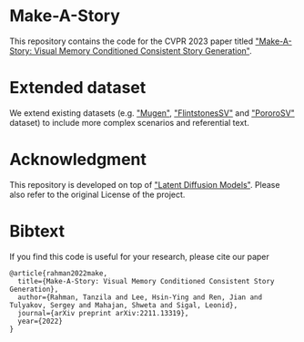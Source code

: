 # Make-A-Story

This repository contains the code for the CVPR 2023 paper titled ["Make-A-Story: Visual Memory Conditioned Consistent Story Generation"](https://arxiv.org/pdf/2211.13319.pdf).

# Extended dataset

We extend existing datasets (e.g. ["Mugen"](https://arxiv.org/pdf/2204.08058.pdf), ["FlintstonesSV"](https://arxiv.org/pdf/1804.03608.pdf) and ["PororoSV"](https://openaccess.thecvf.com/content_CVPR_2019/papers/Li_StoryGAN_A_Sequential_Conditional_GAN_for_Story_Visualization_CVPR_2019_paper.pdf) dataset) to include more
complex scenarios and referential text. 


# Acknowledgment

This repository is developed on top of ["Latent Diffusion Models"](https://github.com/CompVis/latent-diffusion). Please also refer to the original License of the project.

# Bibtext

If you find this code is useful for your research, please cite our paper


```
@article{rahman2022make,
  title={Make-A-Story: Visual Memory Conditioned Consistent Story Generation},
  author={Rahman, Tanzila and Lee, Hsin-Ying and Ren, Jian and Tulyakov, Sergey and Mahajan, Shweta and Sigal, Leonid},
  journal={arXiv preprint arXiv:2211.13319},
  year={2022}
}
```
